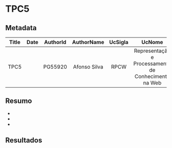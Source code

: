 # TPC5

## Metadata

| Title | Date | AuthorId | AuthorName | UcSigla | UcNome |
|:-----:|:----:|:--------:|:----------:|:-------:|:------:|
| TPC5 | | PG55920 | Afonso Silva | RPCW | Representação e Processamento de Conhecimento na Web |

## Resumo

-
-
-

## Resultados


